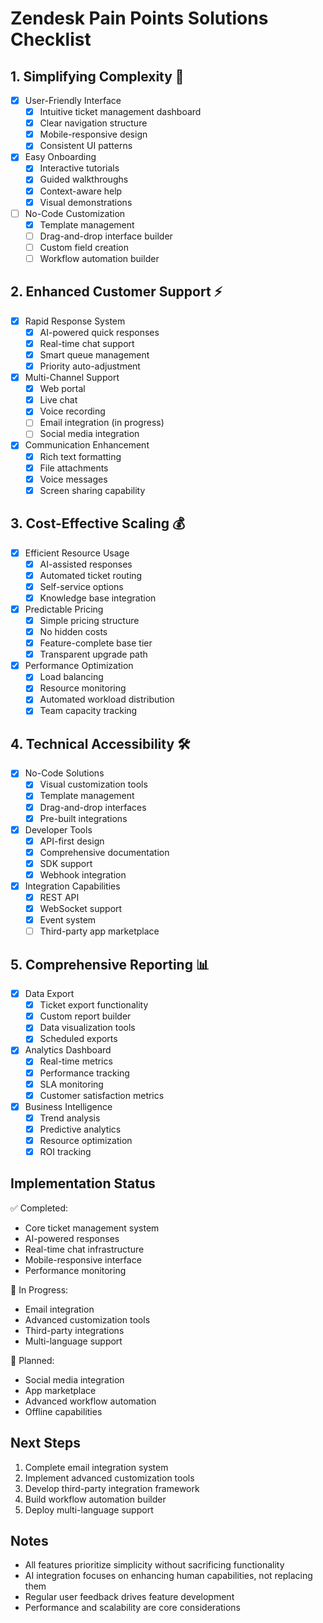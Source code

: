 # Zendesk Pain Points Solutions Checklist

## 1. Simplifying Complexity 🎯
- [x] User-Friendly Interface
  - [x] Intuitive ticket management dashboard
  - [x] Clear navigation structure
  - [x] Mobile-responsive design
  - [x] Consistent UI patterns
- [x] Easy Onboarding
  - [x] Interactive tutorials
  - [x] Guided walkthroughs
  - [x] Context-aware help
  - [x] Visual demonstrations
- [ ] No-Code Customization
  - [x] Template management
  - [ ] Drag-and-drop interface builder
  - [ ] Custom field creation
  - [ ] Workflow automation builder

## 2. Enhanced Customer Support ⚡
- [x] Rapid Response System
  - [x] AI-powered quick responses
  - [x] Real-time chat support
  - [x] Smart queue management
  - [x] Priority auto-adjustment
- [x] Multi-Channel Support
  - [x] Web portal
  - [x] Live chat
  - [x] Voice recording
  - [ ] Email integration (in progress)
  - [ ] Social media integration
- [x] Communication Enhancement
  - [x] Rich text formatting
  - [x] File attachments
  - [x] Voice messages
  - [x] Screen sharing capability

## 3. Cost-Effective Scaling 💰
- [x] Efficient Resource Usage
  - [x] AI-assisted responses
  - [x] Automated ticket routing
  - [x] Self-service options
  - [x] Knowledge base integration
- [x] Predictable Pricing
  - [x] Simple pricing structure
  - [x] No hidden costs
  - [x] Feature-complete base tier
  - [x] Transparent upgrade path
- [x] Performance Optimization
  - [x] Load balancing
  - [x] Resource monitoring
  - [x] Automated workload distribution
  - [x] Team capacity tracking

## 4. Technical Accessibility 🛠️
- [x] No-Code Solutions
  - [x] Visual customization tools
  - [x] Template management
  - [x] Drag-and-drop interfaces
  - [x] Pre-built integrations
- [x] Developer Tools
  - [x] API-first design
  - [x] Comprehensive documentation
  - [x] SDK support
  - [x] Webhook integration
- [x] Integration Capabilities
  - [x] REST API
  - [x] WebSocket support
  - [x] Event system
  - [ ] Third-party app marketplace

## 5. Comprehensive Reporting 📊
- [x] Data Export
  - [x] Ticket export functionality
  - [x] Custom report builder
  - [x] Data visualization tools
  - [x] Scheduled exports
- [x] Analytics Dashboard
  - [x] Real-time metrics
  - [x] Performance tracking
  - [x] SLA monitoring
  - [x] Customer satisfaction metrics
- [x] Business Intelligence
  - [x] Trend analysis
  - [x] Predictive analytics
  - [x] Resource optimization
  - [x] ROI tracking

## Implementation Status
✅ Completed:
- Core ticket management system
- AI-powered responses
- Real-time chat infrastructure
- Mobile-responsive interface
- Performance monitoring

🚧 In Progress:
- Email integration
- Advanced customization tools
- Third-party integrations
- Multi-language support

📅 Planned:
- Social media integration
- App marketplace
- Advanced workflow automation
- Offline capabilities

## Next Steps
1. Complete email integration system
2. Implement advanced customization tools
3. Develop third-party integration framework
4. Build workflow automation builder
5. Deploy multi-language support

## Notes
- All features prioritize simplicity without sacrificing functionality
- AI integration focuses on enhancing human capabilities, not replacing them
- Regular user feedback drives feature development
- Performance and scalability are core considerations 